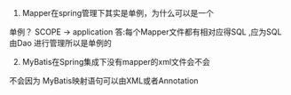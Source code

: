1. Mapper在spring管理下其实是单例，为什么可以是一个


单例？ SCOPE -> application
 答:每个Mapper文件都有相对应得SQL ,应为SQL由Dao 进行管理所以是单例的

2. MyBatis在Spring集成下没有mapper的xml文件会不会

  不会因为 MyBatis映射语句可以由XML或者Annotation
